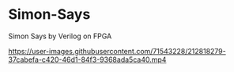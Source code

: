 # Simon-Says
Simon Says by Verilog on FPGA


https://user-images.githubusercontent.com/71543228/212818279-37cabefa-c420-46d1-84f3-9368ada5ca40.mp4


